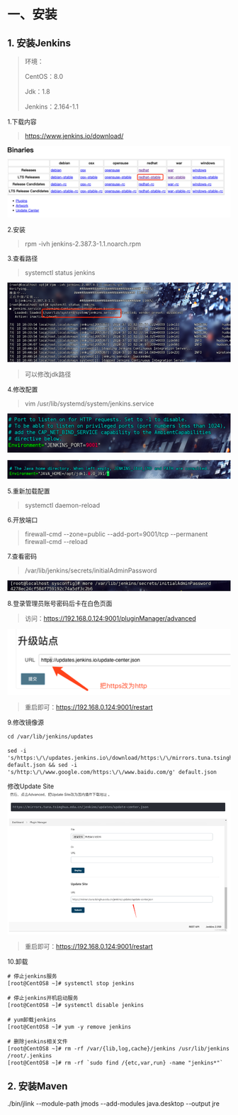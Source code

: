 # 一、安装

## 1. 安装Jenkins
> 环境：
> 
> CentOS：8.0
> 
> Jdk：1.8
> 
> Jenkins：2.164-1.1

1.下载内容
> https://www.jenkins.io/download/

![img.png](../img/Jenkins/jenkins0.png)

2.安装
> rpm -ivh jenkins-2.387.3-1.1.noarch.rpm

3.查看路径
> systemctl status jenkins

![img.png](../img/Jenkins/jenkins1.png)

> 可以修改jdk路径

4.修改配置
> vim /usr/lib/systemd/system/jenkins.service

![img.png](../img/Jenkins/jenkins2.png)

![img.png](../img/Jenkins/jenkins6.png)

5.重新加载配置
> systemctl daemon-reload

6.开放端口
> firewall-cmd --zone=public --add-port=9001/tcp --permanent
> firewall-cmd --reload

7.查看密码
> /var/lib/jenkins/secrets/initialAdminPassword

![img.png](../img/Jenkins/jenkins3.png)

8.登录管理员账号密码后卡在白色页面
> 访问：https://192.168.0.124:9001/pluginManager/advanced

![img.png](../img/Jenkins/jenkins4.png)

> 重启即可：https://192.168.0.124:9001/restart

9.修改镜像源
```shell
cd /var/lib/jenkins/updates

sed -i 's/https:\/\/updates.jenkins.io\/download/https:\/\/mirrors.tuna.tsinghua.edu.cn\/jenkins/g' default.json && sed -i 's/http:\/\/www.google.com/https:\/\/www.baidu.com/g' default.json
```

修改Update Site
![img.png](../img/Jenkins/jenkins5.png)

> 重启即可：https://192.168.0.124:9001/restart


10.卸载
```shell
# 停止jenkins服务
[root@CentOS8 ~]# systemctl stop jenkins
 
# 停止jenkins开机启动服务
[root@CentOS8 ~]# systemctl disable jenkins
 
# yum卸载jenkins
[root@CentOS8 ~]# yum -y remove jenkins
 
# 删除jenkins相关文件
[root@CentOS8 ~]# rm -rf /var/{lib,log,cache}/jenkins /usr/lib/jenkins /root/.jenkins
[root@CentOS8 ~]# rm -rf `sudo find /{etc,var,run} -name "jenkins*"`
```


## 2. 安装Maven

./bin/jlink --module-path jmods --add-modules java.desktop --output jre
